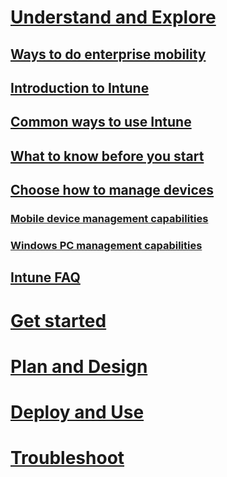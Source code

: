 # [Understand and Explore](ways-to-do-enterprise-mobility.md)

## [Ways to do enterprise mobility](Ways-to-do-enterprise-mobility.md)
## [Introduction to Intune](introduction-to-microsoft-intune.md)
## [Common ways to use Intune](common-ways-to-use-intune.md)
## [What to know before you start](What-to-know-before-setting-up-microsoft-intune.md)
## [Choose how to manage devices](choose-how-to-manage-devices.md)
### [Mobile device management capabilities](Mobile-device-management-capabilities-in-microsoft-intune.md)
### [Windows PC management capabilities](Windows-PC-management-capabilities-in-microsoft-intune.md)
## [Intune FAQ](frequently-asked-questions-for-microsoft-intune.md)

# [Get started](what-s-new-in-microsoft-intune.md)
# [Plan and Design](plan-your-user-and-device-groups.md)
# [Deploy and Use](learn-how-to-deploy-a-solution-for-protecting-company-email-and-documents.md)
# [Troubleshoot](how-to-get-support-for-microsoft-intune.md)
